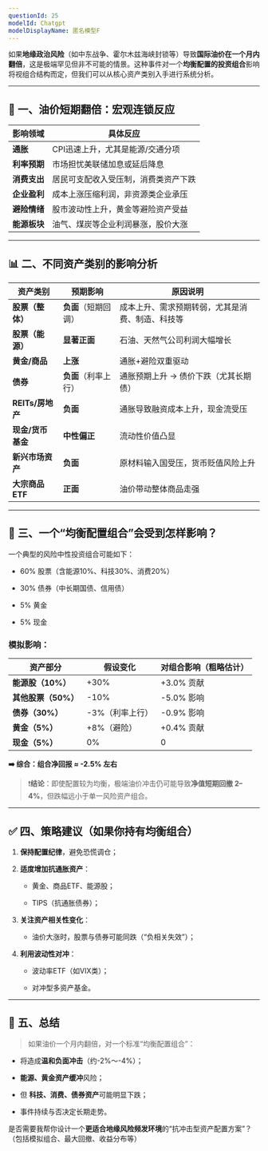 ```yaml
---
questionId: 25
modelId: Chatgpt
modelDisplayName: 匿名模型F
---
```

如果**地缘政治风险**（如中东战争、霍尔木兹海峡封锁等）导致**国际油价在一个月内翻倍**，这是极端罕见但非不可能的情景。这种事件对一个**均衡配置的投资组合**影响将视组合结构而定，但我们可以从核心资产类别入手进行系统分析。

---

## 🧠 一、油价短期翻倍：宏观连锁反应

|影响领域|具体反应|
|---|---|
|**通胀**|CPI迅速上升，尤其是能源/交通分项|
|**利率预期**|市场担忧美联储加息或延后降息|
|**消费支出**|居民可支配收入受压制，消费类资产下跌|
|**企业盈利**|成本上涨压缩利润，非资源类企业承压|
|**避险情绪**|股市波动性上升，黄金等避险资产受益|
|**能源板块**|油气、煤炭等企业利润暴涨，股价大涨|

---

## 📊 二、不同资产类别的影响分析

|资产类别|预期影响|原因说明|
|---|---|---|
|**股票（整体）**|**负面**（短期回调）|成本上升、需求预期转弱，尤其是消费、制造、科技等|
|**股票（能源）**|**显著正面**|石油、天然气公司利润大幅增长|
|**黄金/商品**|**上涨**|通胀+避险双重驱动|
|**债券**|**负面**（利率上行）|通胀预期上升 → 债价下跌（尤其长期债）|
|**REITs/房地产**|**负面**|通胀导致融资成本上升，现金流受压|
|**现金/货币基金**|**中性偏正**|流动性价值凸显|
|**新兴市场资产**|**负面**|原材料输入国受压，货币贬值风险上升|
|**大宗商品ETF**|**正面**|油价带动整体商品走强|

---

## 🧮 三、一个“均衡配置组合”会受到怎样影响？

一个典型的风险中性投资组合可能如下：

- 60% 股票（含能源10%、科技30%、消费20%）
    
- 30% 债券（中长期国债、信用债）
    
- 5% 黄金
    
- 5% 现金
    

### 模拟影响：

|资产部分|假设变化|对组合影响（粗略估计）|
|---|---|---|
|**能源股（10%）**|+30%|+3.0% 贡献|
|**其他股票（50%）**|-10%|-5.0% 影响|
|**债券（30%）**|-3%（利率上行）|-0.9% 影响|
|**黄金（5%）**|+8%（避险）|+0.4% 贡献|
|**现金（5%）**|0%|0|

**➡️ 综合：组合净回报 ≈ -2.5% 左右**

> ❗**结论**：即使配置较为均衡，极端油价冲击仍可能导致**净值短期回撤 2–4%**，但跌幅远小于单一风险资产组合。

---

## ✅ 四、策略建议（如果你持有均衡组合）

1. **保持配置纪律**，避免恐慌调仓；
    
2. **适度增加抗通胀资产**：
    
    - 黄金、商品ETF、能源股；
        
    - TIPS（抗通胀债券）；
        
3. **关注资产相关性变化**：
    
    - 油价大涨时，股票与债券可能同跌（“负相关失效”）；
        
4. **利用波动性对冲**：
    
    - 波动率ETF（如VIX类）；
        
    - 对冲型多资产基金。
        

---

## 📌 五、总结

> 如果油价一个月内翻倍，对一个标准“均衡配置组合”：

- 将造成**温和负面冲击**（约-2%～-4%）；
    
- **能源、黄金资产缓冲**风险；
    
- 但 **科技、消费、债券资产**可能明显下跌；
    
- 事件持续与否决定长期走势。
    

是否需要我帮你设计一个**更适合地缘风险频发环境**的“抗冲击型资产配置方案”？（包括模拟组合、最大回撤、收益分布等）